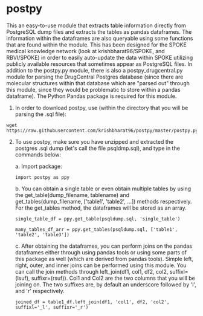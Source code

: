 # postpy
This an easy-to-use module that extracts table information directly from PostgreSQL dump files and extracts the tables as pandas dataframes. The information within the dataframes are also queryable using some functions that are found within the module. This has been designed for the SPOKE medical knowledge network (look at krishbharat96/SPOKE, and RBVI/SPOKE) in order to easily auto-update the data within SPOKE utilizing publicly available resources that sometimes appear as PostgreSQL files. In addition to the postpy.py module, there is also a postpy_drugcentral.py module for parsing the DrugCentral Postgres database (since there are molecular structures within that database which are "parsed out" through this module, since they would be problematic to store within a pandas dataframe). The Python Pandas package is required for this module. 

1. In order to download postpy, use (within the directory that you will be parsing the .sql file):
```
wget https://raw.githubusercontent.com/krishbharat96/postpy/master/postpy.py
```
2. To use postpy, make sure you have unzipped and extracted the postgres .sql dump (let's call the file psqldmp.sql), and type in the commands below:

    a. Import package:
    ```
    import postpy as ppy
    ```
    b. You can obtain a single table or even obtain multiple tables by using the get_table(dump_filename, tablename) and           get_tables(dump_filename, ['table1', 'table2', ...])  methods respectively. For the get_tables method, the dataframes will     be stored as an array.
    ```
    single_table_df = ppy.get_table(psqldump.sql, 'single_table')
    ```
    ```
    many_tables_df_arr = ppy.get_tables(psqldump.sql, ['table1', 'table2', 'table3'])
    ```
    c. After obtaining the dataframes, you can perform joins on the pandas dataframes either through using pandas tools or         using some parts of this package as well (which are derived from pandas tools). Simple left, right, outer, and inner joins     can be performed using this module. You can call the join methods through left_join(df1, col1, df2, col2, suffixl=(lsuf),     suffixr=(rsuf)). Col1 and Col2 are the two columns that you will be joining on. The two suffixes are, by default an           underscore followed by 'l', and 'r' respectively.
    ```
    joined_df = table1_df.left_join(df1, 'col1', df2, 'col2', suffixl='_l', suffixr='_r')
    ```
  
  
